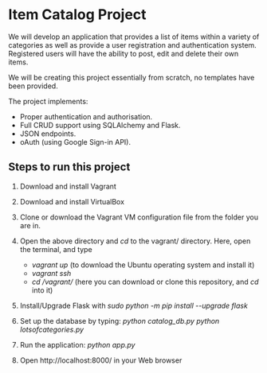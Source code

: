 # Item Catalog Project

We will develop an application that provides a list of items within a variety of categories as well as provide a user registration and authentication system. Registered users will have the ability to post, edit and delete their own items.

We will be creating this project essentially from scratch, no templates have been provided. 

The project implements:
- Proper authentication and authorisation.
-  Full CRUD support using SQLAlchemy and Flask.
- JSON endpoints.
- oAuth (using Google Sign-in API).

## Steps to run this project
1) Download and install Vagrant
2) Download and install VirtualBox
3) Clone or download the Vagrant VM configuration file from the folder you are in.
4) Open the above directory and *cd* to the vagrant/ directory. Here, open the terminal, and type
	- *vagrant up* (to download the Ubuntu operating system and install it)
	- *vagrant ssh*
	- *cd /vagrant/* (here you can download or clone this repository, and *cd* into it)
5) Install/Upgrade Flask with *sudo python -m pip install --upgrade flask*
6) Set up the database by typing:
*python catalog_db.py*
*python lotsofcategories.py*

7) Run the application:
*python app.py*
8) Open http://localhost:8000/ in your Web browser
